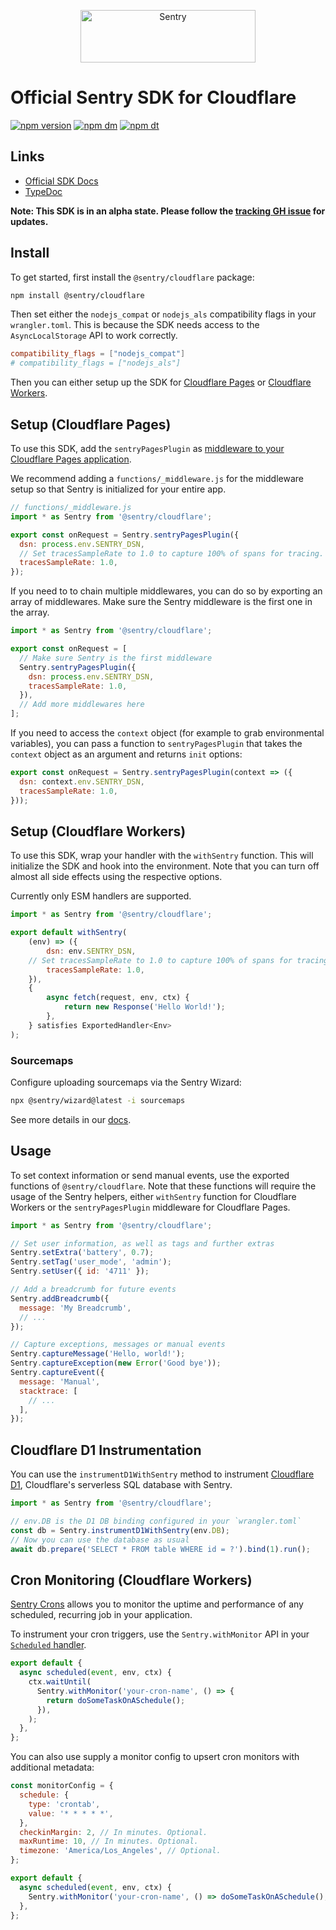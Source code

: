 <p align="center">
  <a href="https://sentry.io/?utm_source=github&utm_medium=logo" target="_blank">
    <img src="https://sentry-brand.storage.googleapis.com/sentry-wordmark-dark-280x84.png" alt="Sentry" width="280" height="84">
  </a>
</p>

# Official Sentry SDK for Cloudflare

[![npm version](https://img.shields.io/npm/v/@sentry/cloudflare.svg)](https://www.npmjs.com/package/@sentry/cloudflare)
[![npm dm](https://img.shields.io/npm/dm/@sentry/cloudflare.svg)](https://www.npmjs.com/package/@sentry/cloudflare)
[![npm dt](https://img.shields.io/npm/dt/@sentry/cloudflare.svg)](https://www.npmjs.com/package/@sentry/cloudflare)

## Links

- [Official SDK Docs](https://docs.sentry.io/quickstart/)
- [TypeDoc](http://getsentry.github.io/sentry-javascript/)

**Note: This SDK is in an alpha state. Please follow the
[tracking GH issue](https://github.com/getsentry/sentry-javascript/issues/12620) for updates.**

## Install

To get started, first install the `@sentry/cloudflare` package:

```bash
npm install @sentry/cloudflare
```

Then set either the `nodejs_compat` or `nodejs_als` compatibility flags in your `wrangler.toml`. This is because the SDK
needs access to the `AsyncLocalStorage` API to work correctly.

```toml
compatibility_flags = ["nodejs_compat"]
# compatibility_flags = ["nodejs_als"]
```

Then you can either setup up the SDK for [Cloudflare Pages](#setup-cloudflare-pages) or
[Cloudflare Workers](#setup-cloudflare-workers).

## Setup (Cloudflare Pages)

To use this SDK, add the `sentryPagesPlugin` as
[middleware to your Cloudflare Pages application](https://developers.cloudflare.com/pages/functions/middleware/).

We recommend adding a `functions/_middleware.js` for the middleware setup so that Sentry is initialized for your entire
app.

```javascript
// functions/_middleware.js
import * as Sentry from '@sentry/cloudflare';

export const onRequest = Sentry.sentryPagesPlugin({
  dsn: process.env.SENTRY_DSN,
  // Set tracesSampleRate to 1.0 to capture 100% of spans for tracing.
  tracesSampleRate: 1.0,
});
```

If you need to to chain multiple middlewares, you can do so by exporting an array of middlewares. Make sure the Sentry
middleware is the first one in the array.

```javascript
import * as Sentry from '@sentry/cloudflare';

export const onRequest = [
  // Make sure Sentry is the first middleware
  Sentry.sentryPagesPlugin({
    dsn: process.env.SENTRY_DSN,
    tracesSampleRate: 1.0,
  }),
  // Add more middlewares here
];
```

If you need to access the `context` object (for example to grab environmental variables), you can pass a function to
`sentryPagesPlugin` that takes the `context` object as an argument and returns `init` options:

```javascript
export const onRequest = Sentry.sentryPagesPlugin(context => ({
  dsn: context.env.SENTRY_DSN,
  tracesSampleRate: 1.0,
}));
```

## Setup (Cloudflare Workers)

To use this SDK, wrap your handler with the `withSentry` function. This will initialize the SDK and hook into the
environment. Note that you can turn off almost all side effects using the respective options.

Currently only ESM handlers are supported.

```javascript
import * as Sentry from '@sentry/cloudflare';

export default withSentry(
	(env) => ({
		dsn: env.SENTRY_DSN,
    // Set tracesSampleRate to 1.0 to capture 100% of spans for tracing.
		tracesSampleRate: 1.0,
	}),
	{
		async fetch(request, env, ctx) {
			return new Response('Hello World!');
		},
	} satisfies ExportedHandler<Env>
);
```

### Sourcemaps

Configure uploading sourcemaps via the Sentry Wizard:

```bash
npx @sentry/wizard@latest -i sourcemaps
```

See more details in our [docs](https://docs.sentry.io/platforms/javascript/sourcemaps/).

## Usage

To set context information or send manual events, use the exported functions of `@sentry/cloudflare`. Note that these
functions will require the usage of the Sentry helpers, either `withSentry` function for Cloudflare Workers or the
`sentryPagesPlugin` middleware for Cloudflare Pages.

```javascript
import * as Sentry from '@sentry/cloudflare';

// Set user information, as well as tags and further extras
Sentry.setExtra('battery', 0.7);
Sentry.setTag('user_mode', 'admin');
Sentry.setUser({ id: '4711' });

// Add a breadcrumb for future events
Sentry.addBreadcrumb({
  message: 'My Breadcrumb',
  // ...
});

// Capture exceptions, messages or manual events
Sentry.captureMessage('Hello, world!');
Sentry.captureException(new Error('Good bye'));
Sentry.captureEvent({
  message: 'Manual',
  stacktrace: [
    // ...
  ],
});
```

## Cloudflare D1 Instrumentation

You can use the `instrumentD1WithSentry` method to instrument [Cloudflare D1](https://developers.cloudflare.com/d1/),
Cloudflare's serverless SQL database with Sentry.

```javascript
import * as Sentry from '@sentry/cloudflare';

// env.DB is the D1 DB binding configured in your `wrangler.toml`
const db = Sentry.instrumentD1WithSentry(env.DB);
// Now you can use the database as usual
await db.prepare('SELECT * FROM table WHERE id = ?').bind(1).run();
```

## Cron Monitoring (Cloudflare Workers)

[Sentry Crons](https://docs.sentry.io/product/crons/) allows you to monitor the uptime and performance of any scheduled,
recurring job in your application.

To instrument your cron triggers, use the `Sentry.withMonitor` API in your
[`Scheduled` handler](https://developers.cloudflare.com/workers/runtime-apis/handlers/scheduled/).

```js
export default {
  async scheduled(event, env, ctx) {
    ctx.waitUntil(
      Sentry.withMonitor('your-cron-name', () => {
        return doSomeTaskOnASchedule();
      }),
    );
  },
};
```

You can also use supply a monitor config to upsert cron monitors with additional metadata:

```js
const monitorConfig = {
  schedule: {
    type: 'crontab',
    value: '* * * * *',
  },
  checkinMargin: 2, // In minutes. Optional.
  maxRuntime: 10, // In minutes. Optional.
  timezone: 'America/Los_Angeles', // Optional.
};

export default {
  async scheduled(event, env, ctx) {
    Sentry.withMonitor('your-cron-name', () => doSomeTaskOnASchedule(), monitorConfig);
  },
};
```
